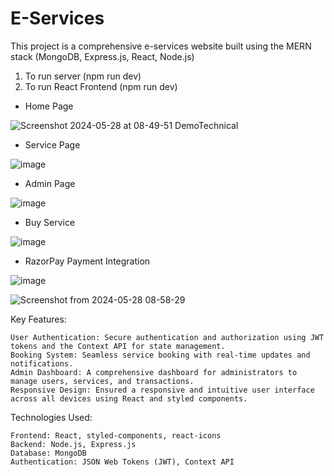 # E-Services
This project is a comprehensive e-services website built using the MERN stack (MongoDB, Express.js, React, Node.js)

1. To run server (npm run dev)
2. To run React Frontend (npm run dev)


* Home Page

![Screenshot 2024-05-28 at 08-49-51 DemoTechnical](https://github.com/caveMan05/E-Services/assets/166364615/6ced1538-8bd2-4251-bf8a-c9962b56120a)

* Service Page 

![image](https://github.com/caveMan05/E-Services/assets/166364615/02bdf7ad-9926-43f3-85ed-92877ba2486e)

* Admin Page

![image](https://github.com/caveMan05/E-Services/assets/166364615/4fe7e2d1-a419-4912-b2e4-7a99e4fcb983)


* Buy Service

![image](https://github.com/caveMan05/E-Services/assets/166364615/a21259ba-6e63-4bc3-977a-6b88d98f9bb5)

* RazorPay Payment Integration 

![image](https://github.com/caveMan05/E-Services/assets/166364615/36df119e-a9a4-436d-b43f-255e23a965d1)

![Screenshot from 2024-05-28 08-58-29](https://github.com/caveMan05/E-Services/assets/166364615/50b8c8bb-4e2d-4c02-b2d0-4c10dd20bda1)


Key Features:

    User Authentication: Secure authentication and authorization using JWT tokens and the Context API for state management.
    Booking System: Seamless service booking with real-time updates and notifications.
    Admin Dashboard: A comprehensive dashboard for administrators to manage users, services, and transactions.
    Responsive Design: Ensured a responsive and intuitive user interface across all devices using React and styled components.

Technologies Used:

    Frontend: React, styled-components, react-icons
    Backend: Node.js, Express.js
    Database: MongoDB
    Authentication: JSON Web Tokens (JWT), Context API




